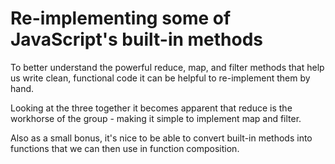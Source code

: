 Re-implementing some of JavaScript's built-in methods
=====================================================

To better understand the powerful reduce, map, and filter methods that help us write clean, functional code it can be helpful to re-implement them by hand.

Looking at the three together it becomes apparent that reduce is the workhorse of the group - making it simple to implement map and filter.

Also as a small bonus, it's nice to be able to convert built-in methods into functions that we can then use in function composition.
